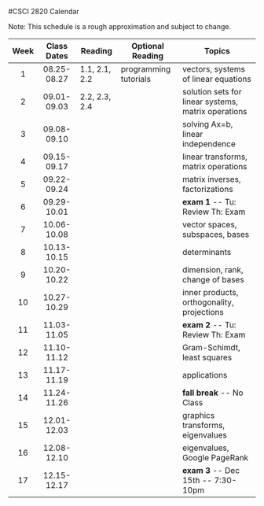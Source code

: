 #CSCI 2820 Calendar

Note: This schedule is a rough approximation and subject to change.

| Week  | Class Dates  | Reading       |    Optional Reading   |                Topics                                 |
|:-----:|:------------:| --------------| ----------------------|-------------------------------------------------------|
|   1   | 08.25-08.27  | 1.1, 2.1, 2.2 | programming tutorials | vectors, systems of linear equations                  |
|   2   | 09.01-09.03  | 2.2, 2.3, 2.4 |                       | solution sets for linear systems, matrix operations   |
|   3   | 09.08-09.10  |               |                       | solving Ax=b, linear independence                     |
|   4   | 09.15-09.17  |               |                       | linear transforms, matrix operations                  |
|   5   | 09.22-09.24  |               |                       | matrix inverses, factorizations                       |
|   6   | 09.29-10.01  |               |                       | **exam 1** -- Tu: Review Th: Exam                     |
|   7   | 10.06-10.08  |               |                       | vector spaces, subspaces, bases                       |
|   8   | 10.13-10.15  |               |                       | determinants                                          |
|   9   | 10.20-10.22  |               |                       | dimension, rank, change of bases                      |
|  10   | 10.27-10.29  |               |                       | inner products, orthogonality, projections            |
|  11   | 11.03-11.05  |               |                       | **exam 2** -- Tu: Review Th: Exam                     |
|  12   | 11.10-11.12  |               |                       | Gram-Schimdt, least squares                           |
|  13   | 11.17-11.19  |               |                       | applications                                          |
|  14   | 11.24-11.26  |               |                       | **fall break** -- No Class                            |
|  15   | 12.01-12.03  |               |                       | graphics transforms, eigenvalues                      |
|  16   | 12.08-12.10  |               |                       | eigenvalues, Google PageRank                          |
|  17   | 12.15-12.17  |               |                       | **exam 3** -- Dec 15th -- 7:30-10pm                   |

